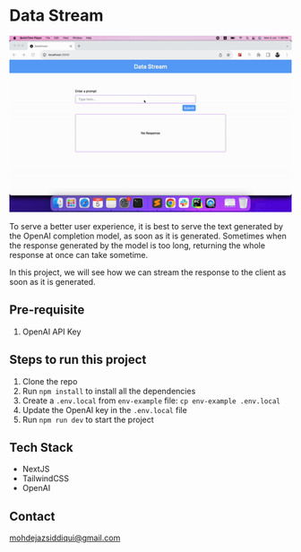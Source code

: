 # Data Stream

<p align="center">
  <img src="public/demo.gif" alt="animated" />
</p>

To serve a better user experience, it is best to serve the text generated by the OpenAI completion model, as soon as it is generated. Sometimes when the response generated by the model is too long, returning the whole response at once can take sometime.

In this project, we will see how we can stream the response to the client as soon as it is generated.

## Pre-requisite

1. OpenAI API Key

## Steps to run this project

1. Clone the repo
2. Run `npm install` to install all the dependencies
3. Create a `.env.local` from `env-example` file: `cp env-example .env.local`
4. Update the OpenAI key in the `.env.local` file
5. Run `npm run dev` to start the project


## Tech Stack
- NextJS
- TailwindCSS
- OpenAI


## Contact

mohdejazsiddiqui@gmail.com